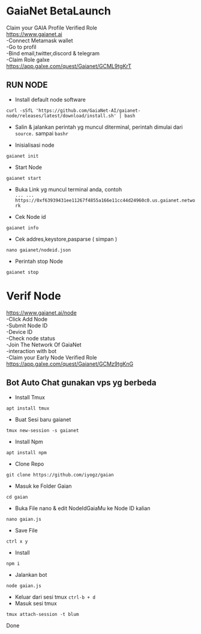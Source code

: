 # GaiaNet BetaLaunch
Claim your GAIA Profile Verified Role \
https://www.gaianet.ai \
-Connect Metamask wallet \
-Go to profil \
-Bind email,twitter,discord & telegram \
-Claim Role galxe \
https://app.galxe.com/quest/Gaianet/GCML9tgKrT



## RUN NODE



* Install default node software
```
curl -sSfL 'https://github.com/GaiaNet-AI/gaianet-node/releases/latest/download/install.sh' | bash
```
* Salin & jalankan perintah yg muncul diterminal, perintah dimulai dari ```source.``` sampai ```bashr```

* Inisialisasi node
```
gaianet init
```
* Start Node
```
gaianet start
```
* Buka Link yg muncul terminal anda, contoh \
```... ... https://0xf63939431ee11267f4855a166e11cc44d24960c0.us.gaianet.network``` 

* Cek Node id
```
gaianet info
```
* Cek addres,keystore,pasparse ( simpan )
```
nano gaianet/nodeid.json
```
* Perintah stop Node
```
gaianet stop
```



# Verif Node
https://www.gaianet.ai/node \
-Click Add Node \
-Submit Node ID \
-Device ID \
-Check node status \
-Join The Network Of GaiaNet \
-interaction with bot \
-Claim your Early Node Verified Role \
https://app.galxe.com/quest/Gaianet/GCMz9tgKnG 



## Bot Auto Chat gunakan vps yg berbeda

* Install Tmux 
```
apt install tmux
```
* Buat Sesi baru gaianet
```
tmux new-session -s gaianet
```
* Install Npm
```
apt install npm
```
* Clone Repo
```
git clone https://github.com/iyogz/gaian
```
* Masuk ke Folder Gaian
```
cd gaian
```
* Buka File nano & edit NodeIdGaiaMu ke Node ID kalian
```
nano gaian.js
```
* Save File
```
ctrl x y
```
* Install
```
npm i
```
* Jalankan bot
```
node gaian.js
```

* Keluar dari sesi tmux ```ctrl-b + d``` 
* Masuk sesi tmux
```
tmux attach-session -t blum
```
Done
